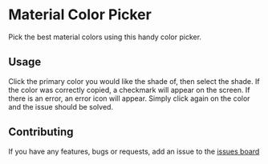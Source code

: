 # Material Color Picker
Pick the best material colors using this handy color picker.

## Usage
Click the primary color you would like the shade of, then select the shade. If the color was correctly copied, a checkmark will appear on the screen. If there is an error, an error icon will appear. Simply click again on the color and the issue should be solved.

## Contributing
If you have any features, bugs or requests, add an issue to the [issues board](https://github.com/penguoir/material-color-picker/issues)

